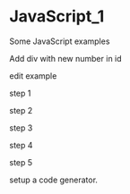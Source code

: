 # JavaScript_1

Some JavaScript examples 

Add div with new number in id

edit example

step 1

step 2

step 3

step 4

step 5

setup a code generator.